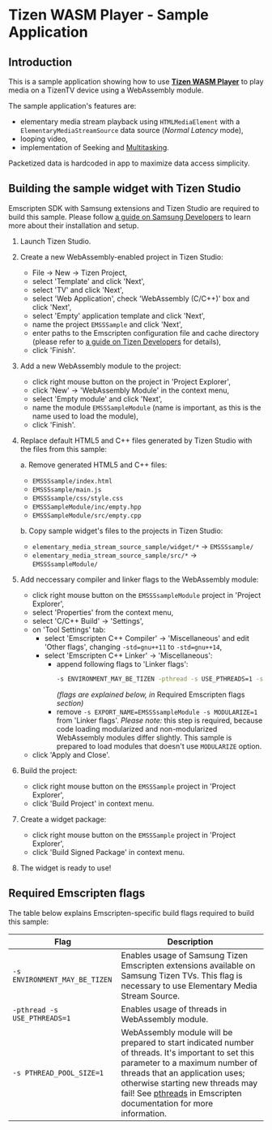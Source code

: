 # Tizen WASM Player - Sample Application

## Introduction

This is a sample application showing how to use **[Tizen WASM Player](https://developer.samsung.com/smarttv/develop/extension-libraries/webassembly/tizen-wasm-player/overview)**
to play media on a TizenTV device using a WebAssembly module.

The sample application's features are:
* elementary media stream playback using `HTMLMediaElement` with a
  `ElementaryMediaStreamSource` data source (*Normal Latency* mode),
* looping video,
* implementation of Seeking and [Multitasking](https://developer.samsung.com/SmartTV/develop/guides/fundamentals/multitasking.html).

Packetized data is hardcoded in app to maximize data access simplicity.

## Building the sample widget with Tizen Studio

Emscripten SDK with Samsung extensions and Tizen Studio are required to build
this sample. Please follow [a guide on Samsung Developers](https://developer.samsung.com/smarttv/develop/extension-libraries/webassembly/getting-started/downloading-and-installing)
to learn more about their installation and setup.

1. Launch Tizen Studio.

2. Create a new WebAssembly-enabled project in Tizen Studio:
   * File -> New -> Tizen Project,
   * select 'Template' and click 'Next',
   * select 'TV' and click 'Next',
   * select 'Web Application', check 'WebAssembly (C/C++)' box and click 'Next',
   * select 'Empty' application template and click 'Next',
   * name the project `EMSSSample` and click 'Next',
   * enter paths to the Emscripten configuration file and cache directory
     (please refer to [a guide on Tizen Developers](https://developer.samsung.com/smarttv/develop/extension-libraries/webassembly/getting-started/creating-hello-webassembly-tv-application)
     for details),
   * click 'Finish'.

3. Add a new WebAssembly module to the project:
   * click right mouse button on the project in 'Project Explorer',
   * click 'New' -> 'WebAssembly Module' in the context menu,
   * select 'Empty module' and click 'Next',
   * name the module `EMSSSampleModule` (name is important, as this is the name
     used to load the module),
   * click 'Finish'.

4. Replace default HTML5 and C++ files generated by Tizen Studio with the files
   from this sample:

   a. Remove generated HTML5 and C++ files:
      * `EMSSSsample/index.html`
      * `EMSSSsample/main.js`
      * `EMSSSsample/css/style.css`
      * `EMSSSampleModule/inc/empty.hpp`
      * `EMSSSampleModule/src/empty.cpp`

   b. Copy sample widget's files to the projects in Tizen Studio:
      * `elementary_media_stream_source_sample/widget/*` -> `EMSSSsample/`
      * `elementary_media_stream_source_sample/src/*` -> `EMSSSsampleModule/`

5. Add neccessary compiler and linker flags to the WebAssembly module:
   * click right mouse button on the `EMSSSsampleModule` project in 'Project
     Explorer',
   * select 'Properties' from the context menu,
   * select 'C/C++ Build' -> 'Settings',
   * on 'Tool Settings' tab:
      * select 'Emscripten C++ Compiler' -> 'Miscellaneous' and edit 'Other
        flags', changing `-std=gnu++11` to `-std=gnu++14`,
      * select 'Emscripten C++ Linker' -> 'Miscellaneous':
         * append following flags to 'Linker flags':
            ```bash
            -s ENVIRONMENT_MAY_BE_TIZEN -pthread -s USE_PTHREADS=1 -s PTHREAD_POOL_SIZE=1
            ```
            *(flags are explained below, in* Required Emscripten flags *section)*
         * remove `-s EXPORT_NAME=EMSSSsampleModule -s MODULARIZE=1 ` from
            'Linker flags'.
            *Please note:* this step is required, because code loading
            modularized and non-modularized WebAssembly modules differ slightly.
            This sample is prepared to load modules that doesn't use
            `MODULARIZE` option.
   * click 'Apply and Close'.

6. Build the project:
   * click right mouse button on the `EMSSSample` project in 'Project Explorer',
   * click 'Build Project' in context menu.

7. Create a widget package:
   * click right mouse button on the `EMSSSample` project in 'Project Explorer',
   * click 'Build Signed Package' in context menu.

8. The widget is ready to use!

## Required Emscripten flags

The table below explains Emscripten-specific build flags required to build this
sample:

| Flag | Description |
|------|-------------|
| `-s ENVIRONMENT_MAY_BE_TIZEN` | Enables usage of Samsung Tizen Emscripten extensions available on Samsung Tizen TVs. This flag is necessary to use Elementary Media Stream Source. |
| `-pthread -s USE_PTHREADS=1` | Enables usage of threads in WebAssembly module.  |
| `-s PTHREAD_POOL_SIZE=1` | WebAssembly module will be prepared to start indicated number of threads. It's important to set this parameter to a maximum number of threads that an application uses; otherwise starting new threads may fail! See [pthreads](https://emscripten.org/docs/porting/pthreads.html) in Emscripten documentation for more information. |
